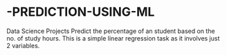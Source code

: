 # -PREDICTION-USING-ML
Data Science Projects  Predict the percentage of an student based on the no. of study hours.  This is a simple linear regression task as it involves just 2 variables.
